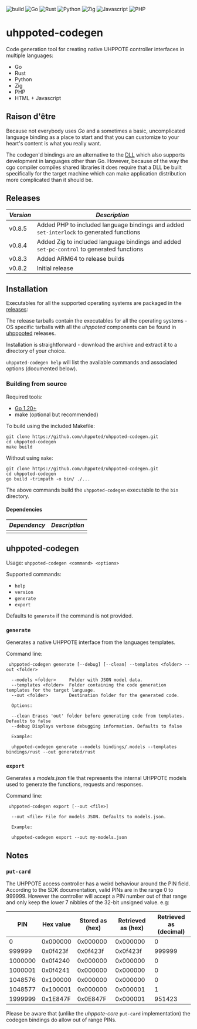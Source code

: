 ![build](https://github.com/uhppoted/uhppoted-codegen/workflows/build/badge.svg)
![Go](https://github.com/uhppoted/uhppoted-codegen/workflows/go/badge.svg)
![Rust](https://github.com/uhppoted/uhppoted-codegen/workflows/rust/badge.svg)
![Python](https://github.com/uhppoted/uhppoted-codegen/workflows/python/badge.svg)
![Zig](https://github.com/uhppoted/uhppoted-codegen/workflows/zig/badge.svg)
![Javascript](https://github.com/uhppoted/uhppoted-codegen/workflows/javascript/badge.svg)
![PHP](https://github.com/uhppoted/uhppoted-codegen/workflows/php/badge.svg)

# uhppoted-codegen

Code generation tool for creating native UHPPOTE controller interfaces in multiple languages:
- Go
- Rust
- Python
- Zig
- PHP
- HTML + Javascript

## Raison d'être

Because not everybody uses _Go_ and a sometimes a basic, uncomplicated language binding as a place to start and
that you can customize to your heart's content is what you really want.

The codegen'd bindings are an alternative to the [DLL](https://github.com/uhppoted/uhppoted-dll) which also supports
development in languages other than Go. However, because of the way the cgo compiler compiles shared libraries it does
require that a DLL be built specifically for the target machine which can make application distribution more complicated
than it should be.

## Releases

| *Version* | *Description*                                                                             |
| --------- | ----------------------------------------------------------------------------------------- |
| v0.8.5    | Added PHP to included language bindings and added `set-interlock` to generated functions  |
| v0.8.4    | Added Zig to included language bindings and added `set-pc-control` to generated functions |
| v0.8.3    | Added ARM64 to release builds                                                             |
| v0.8.2    | Initial release                                                                           |

## Installation

Executables for all the supported operating systems are packaged in the [releases](https://github.com/uhppoted/uhppoted-codegen/releases):

The release tarballs contain the executables for all the operating systems - OS specific tarballs with all the _uhppoted_ components can be found in [uhpppoted](https://github.com/uhppoted/uhppoted/releases) releases.

Installation is straightforward - download the archive and extract it to a directory of your choice. 

`uhppoted-codegen help` will list the available commands and associated options (documented below).

### Building from source

Required tools:
- [Go 1.20+](https://go.dev)
- make (optional but recommended)

To build using the included Makefile:

```
git clone https://github.com/uhppoted/uhppoted-codegen.git
cd uhppoted-codegen
make build
```

Without using `make`:
```
git clone https://github.com/uhppoted/uhppoted-codegen.git
cd uhppoted-codegen
go build -trimpath -o bin/ ./...
```

The above commands build the `uhppoted-codegen` executable to the `bin` directory.


#### Dependencies

| *Dependency*                                                            | *Description*                        |
| ----------------------------------------------------------------------- | -------------------------------------|
|                                                                         |                                      |


## uhppoted-codegen

Usage: ```uhppoted-codegen <command> <options>```

Supported commands:

- `help`
- `version`
- `generate`
- `export`

Defaults to `generate` if the command is not provided.

### `generate`

Generates a native UHPPOTE interface from the languages templates.

Command line:

` uhppoted-codegen generate [--debug] [--clean] --templates <folder> --out <folder>`

```
  --models <folder>     Folder with JSON model data.
  --templates <folder>  Folder containing the code generation templates for the target language.
  --out <folder>        Destination folder for the generated code.

  Options:

  --clean Erases 'out' folder before generating code from templates. Defaults to false
  --debug Displays verbose debugging information. Defaults to false

  Example:

  uhppoted-codegen generate --models bindings/.models --templates bindings/rust --out generated/rust
```

### `export`

Generates a _models.json_ file that represents the internal UHPPOTE models used to generate the functions,
requests and responses.

Command line:

` uhppoted-codegen export [--out <file>]`

```
  --out <file> File for models JSON. Defaults to models.json.

  Example:
  
  uhppoted-codegen export --out my-models.json
```

## Notes

### `put-card`

The UHPPOTE access controller has a weird behaviour around the PIN field. According to the SDK 
documentation, valid PINs are in the range 0 to 999999. However the controller will accept a 
PIN number out of that range and only keep the lower 7 nibbles of the 32-bit unsigned value.
e.g:

| PIN     | Hex value | Stored as (hex) | Retrieved as (hex) | Retrieved as (decimal) |
|---------|-----------|-----------------|--------------------|------------------------|
| 0       | 0x000000  | 0x000000        | 0x000000           | 0                      |
| 999999  | 0x0f423f  | 0x0f423f        | 0x0f423f           | 999999                 |
| 1000000 | 0x0f4240  | 0x000000        | 0x000000           | 0                      |
| 1000001 | 0x0f4241  | 0x000000        | 0x000000           | 0                      |
| 1048576 | 0x100000  | 0x000000        | 0x000000           | 0                      |
| 1048577 | 0x100001  | 0x000000        | 0x000001           | 1                      |
| 1999999 | 0x1E847F  | 0x0E847F        | 0x000001           | 951423                 |

Please be aware that (unlike the _uhppote-core_ `put-card` implementation) the codegen bindings
do allow out of range PINs.


